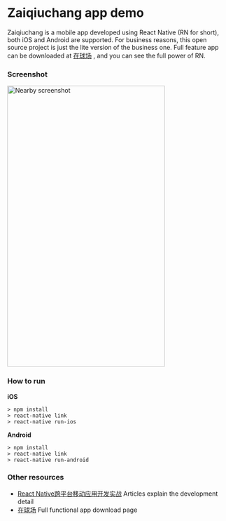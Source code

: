 # Zaiqiuchang app demo

Zaiqiuchang is a mobile app developed using React Native (RN for short), both iOS and Android are supported. For business reasons, this open source project is just the lite version of the business one. Full feature app can be downloaded at [在球场](https://www.zaiqiuchang.com) , and you can see the full power of RN. 

### Screenshot
<img alt="Nearby screenshot" src="http://zqc.oss-cn-shanghai.aliyuncs.com/screenshot/ios/screenshot-nearby-720.jpg" width="360" height="640" />

### How to run

**iOS**
```
> npm install
> react-native link
> react-native run-ios
```

**Android**
```
> npm install
> react-native link
> react-native run-android
```

### Other resources

* [React Native跨平台移动应用开发实战](https://jaggerwang.net/react-native-cross-platform-mobile-app-develop-intro/) Articles explain the development detail
* [在球场](https://www.zaiqiuchang.com) Full functional app download page
